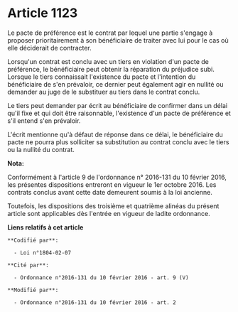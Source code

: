 # Article 1123

Le pacte de préférence est le contrat par lequel une partie s'engage à proposer prioritairement à son bénéficiaire de traiter
avec lui pour le cas où elle déciderait de contracter. 

Lorsqu'un contrat est conclu avec un tiers en violation d'un pacte de préférence, le bénéficiaire peut obtenir la réparation
du préjudice subi. Lorsque le tiers connaissait l'existence du pacte et l'intention du bénéficiaire de s'en prévaloir, ce
dernier peut également agir en nullité ou demander au juge de le substituer au tiers dans le contrat conclu. 

Le tiers peut demander par écrit au bénéficiaire de confirmer dans un délai qu'il fixe et qui doit être raisonnable,
l'existence d'un pacte de préférence et s'il entend s'en prévaloir. 

L'écrit mentionne qu'à défaut de réponse dans ce délai, le bénéficiaire du pacte ne pourra plus solliciter sa substitution au
contrat conclu avec le tiers ou la nullité du contrat.

**Nota:**

Conformément à l'article 9 de l'ordonnance n° 2016-131 du 10 février 2016, les présentes dispositions entreront en vigueur le
1er octobre 2016. Les contrats conclus avant cette date demeurent soumis à la loi ancienne.

Toutefois, les dispositions des troisième et quatrième alinéas du présent article sont applicables dès l'entrée en vigueur de
ladite ordonnance.

**Liens relatifs à cet article**

	**Codifié par**:

	  - Loi n°1804-02-07

	**Cité par**:

	  - Ordonnance n°2016-131 du 10 février 2016 - art. 9 (V)

	**Modifié par**:

	  - Ordonnance n°2016-131 du 10 février 2016 - art. 2
